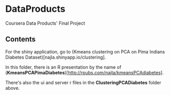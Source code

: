 # DataProducts
Coursera Data Products' Final Project

## Contents

For the shiny application, go to (Kmeans clustering on PCA on Pima Indians Diabetes Dataset)[najla.shinyapp.io/clustering].

In this folder, there is an R presentation by the name of (**KmeansPCAPimaDiabetes**)[http://rpubs.com/najla/kmeansPCAdiabetes].

There's also the ui and server r files in the **ClusteringPCADiabetes** folder above.

